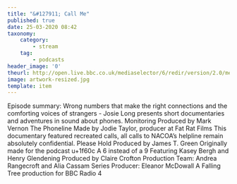 ```yaml
---
title: "&#127911; Call Me"
published: true
date: 25-03-2020 08:42
taxonomy:
    category:
        - stream
    tag:
        - podcasts
header_image: '0'
theurl: http://open.live.bbc.co.uk/mediaselector/6/redir/version/2.0/mediaset/audio-nondrm-download/proto/http/vpid/p086350l.mp3
image: artwork-resized.jpg
template: item
--- 
```

Episode summary: Wrong numbers that make the right connections and the comforting voices of strangers - Josie Long presents short documentaries and adventures in sound about phones. Monitoring Produced by Mark Vernon The Phoneline Made by Jodie Taylor, producer at Fat Rat Films This documentary featured recreated calls, all calls to NACOA’s helpline remain absolutely confidential. Please Hold Produced by James T. Green Originally made for the podcast u+1f60c A 6 instead of a 9 Featuring Kasey Bergh and Henry Glendening Produced by Claire Crofton Production Team: Andrea Rangecroft and Alia Cassam Series Producer: Eleanor McDowall A Falling Tree production for BBC Radio 4
